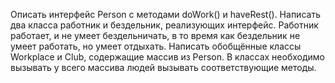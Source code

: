 Описать интерфейс Person с методами doWork() и haveRest(). Написать два класса работник и бездельник, реализующих интерфейс. Работник работает, и не умеет бездельничать, в то время как бездельник не умеет работать, но умеет отдыхать. Написать обобщённые классы Workplace и Club, содержащие массив из Person. В классах необходимо
вызывать у всего массива людей вызывать соответствующие методы.

